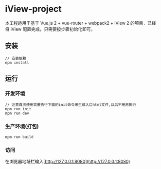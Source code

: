 # iView-project

本工程适用于基于 Vue.js 2 + vue-router + webpack2 + iView 2 的项目，已经将 iView 配置完成，只需要按步骤初始化即可。

## 安装
```bush
// 安装依赖
npm install
```
## 运行
### 开发环境
```bush
// 注意首次使用需要执行下面的init命令来生成入口html文件,以后不用再执行
npm run init
npm run dev
```
### 生产环境(打包)
```bush
npm run build
```
### 访问
在浏览器地址栏输入[http://127.0.0.1:8080](http://127.0.0.1:8080)

